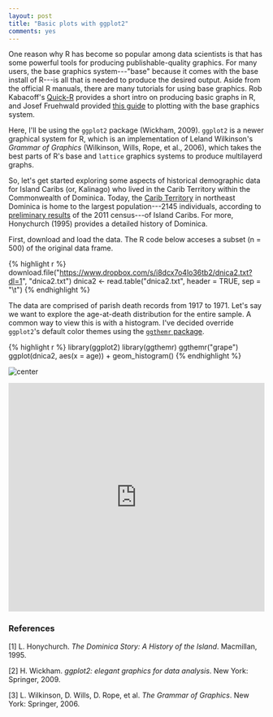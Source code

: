 ```yaml
---
layout: post
title: "Basic plots with ggplot2"
comments: yes
---
```




One reason why R has become so popular among data scientists is that has some powerful tools for producing publishable-quality graphics. For many users, the base graphics system---"base" because it comes with the base install of R---is all that is needed to produce the desired output. Aside from the official R manuals, there are many tutorials for using base graphics. Rob Kabacoff's [Quick-R](http://www.statmethods.net/graphs/index.html) provides a short intro on producing basic graphs in R, and Josef Fruehwald provided [this guide](http://jofrhwld.github.io/rstudy/week4.html#Base) to plotting with the base graphics system.

Here, I'll be using the `ggplot2` package (Wickham, 2009). `ggplot2` is a newer graphical system for R, which is an implementation of Leland Wilkinson's _Grammar of Graphics_ (Wilkinson, Wills, Rope, et al., 2006), which takes the best parts of R's base and `lattice` graphics systems to produce multilayerd graphs.

So, let's get started exploring some aspects of historical demographic data for Island Caribs (or, Kalinago) who lived in the Carib Territory within the Commonwealth of Dominica. Today, the [Carib Territory](http://en.wikipedia.org/wiki/Carib_Territory) in northeast Dominica is home to the largest population---2145 individuals, according to [preliminary results](http://dominica.gov.dm/images/documents/2011_census_report.pdf) of the 2011 census---of Island Caribs. For more, Honychurch (1995) provides a detailed history of Dominica.

First, download and load the data. The R code below acceses a subset (n = 500) of the original data frame.


{% highlight r %}
download.file("https://www.dropbox.com/s/i8dcx7o4lo36tb2/dnica2.txt?dl=1", "dnica2.txt")
dnica2 <- read.table("dnica2.txt", header = TRUE, sep = "\t")
{% endhighlight %}

The data are comprised of parish death records from 1917 to 1971. Let's say we want to explore the age-at-death distribution for the entire sample. A common way to view this is with a histogram. I've decided override `ggplot2`'s default color themes using the [`ggthemr` package](https://github.com/cttobin/ggthemr).


{% highlight r %}
library(ggplot2)
library(ggthemr)
ggthemr("grape")
ggplot(dnica2, aes(x = age)) + geom_histogram()
{% endhighlight %}

![center](http://bateyt.github.io/dominica/figs/2014-10-30-explore-dnica/unnamed-chunk-3-1.png) 




<!---The <iframe> below is for including an interactive ggvis plot that runs from shinyapps.io-->

<iframe frameborder="0" allowtransparency="true" scrolling="no" height="450" width="100%" src="https://bateyt.shinyapps.io/dnica_age-hist/"></iframe>


### References

[1] L. Honychurch. _The Dominica Story: A History of the Island_. Macmillan, 1995.

[2] H. Wickham. _ggplot2: elegant graphics for data analysis_. New York: Springer, 2009.

[3] L. Wilkinson, D. Wills, D. Rope, et al. _The Grammar of Graphics_. New York: Springer, 2006.